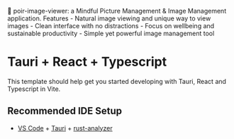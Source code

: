 🍐 poir-image-viewer: a Mindful Picture Management & Image Management application. Features - Natural image viewing and unique way to view images - Clean interface with no distractions - Focus on wellbeing and sustainable productivity - Simple yet powerful image management tool

# Tauri + React + Typescript

This template should help get you started developing with Tauri, React and Typescript in Vite.

## Recommended IDE Setup

- [VS Code](https://code.visualstudio.com/) + [Tauri](https://marketplace.visualstudio.com/items?itemName=tauri-apps.tauri-vscode) + [rust-analyzer](https://marketplace.visualstudio.com/items?itemName=rust-lang.rust-analyzer)

